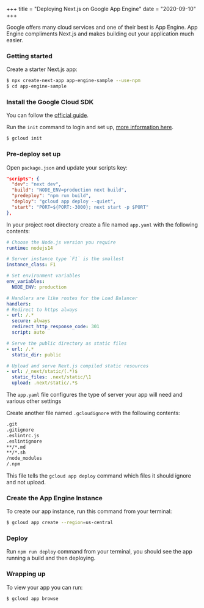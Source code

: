 +++
title = "Deploying Next.js on Google App Engine"
date = "2020-09-10"
+++

Google offers many cloud services and one of their best is App Engine. App Engine compliments Next.js and makes building out your application much easier.

### Getting started

Create a starter Next.js app:

```bash
$ npx create-next-app app-engine-sample --use-npm
$ cd app-engine-sample
```

### Install the Google Cloud SDK

You can follow the [official guide](https://cloud.google.com/sdk/docs/install).

Run the `init` command to login and set up, [more information here](https://cloud.google.com/sdk/docs/initializing).

```bash
$ gcloud init
```

### Pre-deploy set up

Open `package.json` and update your scripts key:

```json
"scripts": {
  "dev": "next dev",
  "build": "NODE_ENV=production next build",
  "predeploy": "npm run build",
  "deploy": "gcloud app deploy --quiet",
  "start": "PORT=${PORT:-3000}; next start -p $PORT"
},
```

In your project root directory create a file named `app.yaml` with the following contents:

```yaml
# Choose the Node.js version you require
runtime: nodejs14

# Server instance type `F1` is the smallest
instance_class: F1

# Set environment variables
env_variables:
  NODE_ENV: production

# Handlers are like routes for the Load Balancer
handlers:
# Redirect to https always
- url: /.*
  secure: always
  redirect_http_response_code: 301
  script: auto

# Serve the public directory as static files
- url: /.*
  static_dir: public

# Upload and serve Next.js compiled static resources
- url: /_next/static/(.*)$
  static_files: .next/static/\1
  upload: .next/static/.*$
```

The `app.yaml` file configures the type of server your app will need and various other settings

Create another file named `.gcloudignore` with the following contents:

```bash
.git
.gitignore
.eslintrc.js
.eslintignore
**/*.md
**/*.sh
/node_modules
/.npm
```

This file tells the `gcloud app deploy` command which files it should ignore and not upload.

### Create the App Engine Instance

To create our app instance, run this command from your terminal:

```bash
$ gcloud app create --region=us-central
```

### Deploy

Run `npm run deploy` command from your terminal, you should see the app running a build and then deploying.

### Wrapping up

To view your app you can run:
```bash
$ gcloud app browse
```
